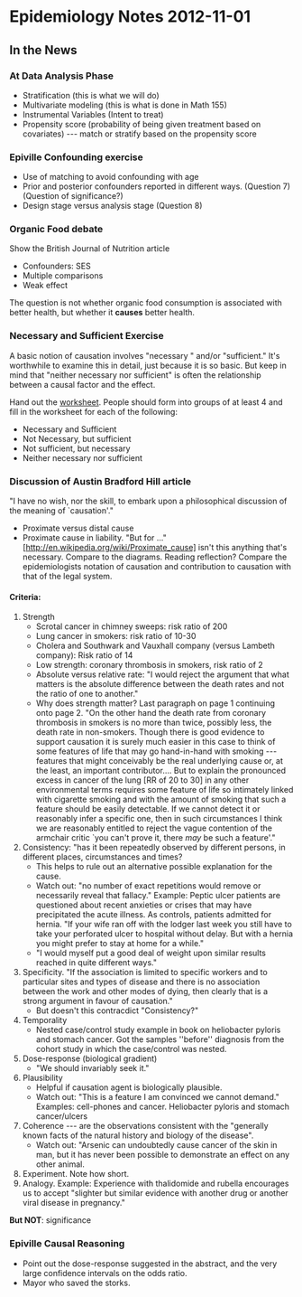 Epidemiology Notes 2012-11-01
=====================



In the News
------------


### At Data Analysis Phase

* Stratification (this is what we will do)
* Multivariate modeling (this is what is done in Math 155)
* Instrumental Variables (Intent to treat)
* Propensity score (probability of being given treatment based on covariates) --- match or stratify based on the propensity score




### Epiville Confounding exercise
* Use of matching to avoid confounding with age
* Prior and posterior confounders reported in different ways.  (Question 7) (Question of significance?)
* Design stage versus analysis stage (Question 8)

### Organic Food debate

Show the British Journal of Nutrition article

* Confounders: SES
* Multiple comparisons
* Weak effect

The question is not whether organic food consumption is associated with better health, but whether it **causes** better health.



### Necessary and Sufficient Exercise

A basic notion of causation involves "necessary " and/or "sufficient."  It's worthwhile to examine this in detail, just because it is so basic.  But keep in mind that "neither necessary nor sufficient" is often the relationship between a causal factor and the effect.

Hand out the [worksheet](http://dl.dropbox.com/u/5098197/Epidemiology/Activities/necessary-and-sufficient-exercise.pdf).
People should form into groups of at least 4 and fill in the worksheet for each of the following:

* Necessary and Sufficient
* Not Necessary, but sufficient
* Not sufficient, but necessary
* Neither necessary nor sufficient

### Discussion of Austin Bradford Hill article

"I have no wish, nor the skill, to embark upon a philosophical discussion of the meaning of `causation'."

* Proximate versus distal cause
* Proximate cause in liability.  "But for ..." [http://en.wikipedia.org/wiki/Proximate_cause]  isn't this anything that's necessary.  Compare to the diagrams.  Reading reflection?  Compare the epidemiologists notation of causation and contribution to causation with that of the legal system.

#### Criteria:

1. Strength
    * Scrotal cancer in chimney sweeps: risk ratio of 200
    * Lung cancer in smokers: risk ratio of 10-30
    * Cholera and Southwark and Vauxhall company (versus Lambeth company): Risk ratio of 14
    * Low strength: coronary thrombosis in smokers, risk ratio of 2
    * Absolute versus relative rate: "I would reject the argument that what matters is the absolute difference between the death rates and not the ratio of one to another."
    * Why does strength matter?  Last paragraph on page 1 continuing onto page 2.  "On the other hand the death rate from coronary thrombosis in smokers is no more than twice, possibly less, the death rate in non-smokers.  Though there is good evidence to support causation it is surely much easier in this case to think of some features of life that may go hand-in-hand with smoking --- features that might conceivably be the real underlying cause or, at the least, an important contributor....  But to explain the pronounced excess in cancer of the lung [RR of 20 to 30] in any other environmental terms requires some feature of life so intimately linked with cigarette smoking and with the amount of smoking that such a feature should be easily detectable.  If we cannot detect it or reasonably infer a specific one, then in such circumstances I think we are reasonably entitled to reject the vague contention of the armchair critic `you can't prove it, there *may* be such a feature'."
2. Consistency: "has it been repeatedly observed by different persons, in different places, circumstances and times?
    * This helps to rule out an alternative possible explanation for the cause.
    * Watch out: "no number of exact repetitions would remove or necessarily reveal that fallacy."  Example: Peptic ulcer patients are questioned about recent anxieties or crises that may have precipitated the acute illness.  As controls, patients admitted for hernia.  "If your wife ran off with the lodger last week you still have to take your perforated ulcer to hospital without delay.  But with a hernia you might prefer to stay at home for a while."
    * "I would myself put a good deal of weight upon similar results reached in quite different ways."
3. Specificity.  "If the association is limited to specific workers and to particular sites and types of disease and there is no association between the work and other modes of dying, then clearly that is a strong argument in favour of causation."  
    * But doesn't this contracdict "Consistency?"
4. Temporality
    * Nested case/control study example in book on heliobacter pyloris and stomach cancer.  Got the samples ''before'' diagnosis from the cohort study in which the case/control was nested.
5. Dose-response (biological gradient)
    * "We should invariably seek it."
6. Plausibility
    * Helpful if causation agent is biologically plausible.
    * Watch out: "This is a feature I am convinced we cannot demand."  Examples: cell-phones and cancer.  Heliobacter pyloris and stomach cancer/ulcers
7. Coherence --- are the observations consistent with the "generally known facts of the natural history and biology of the disease".
    * Watch out: "Arsenic can undoubtedly cause cancer of the skin in man, but it has never been possible to demonstrate an effect on any other animal.
8. Experiment.  Note how short.
9. Analogy.  Example: Experience with thalidomide and rubella encourages us to accept "slighter but similar evidence with another drug or another viral disease in pregnancy."

**But NOT**: significance

### Epiville Causal Reasoning

* Point out the dose-response suggested in the abstract, and the very large confidence intervals on the odds ratio.
* Mayor who saved the storks.


